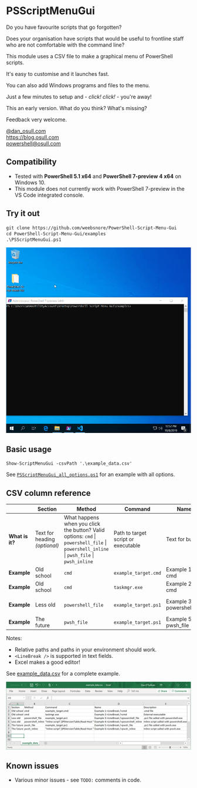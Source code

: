 PSScriptMenuGui
==

Do you have favourite scripts that go forgotten?

Does your organisation have scripts that would be useful to frontline staff who are not comfortable with the command line?

This module uses a CSV file to make a graphical menu of PowerShell scripts.

It's easy to customise and it launches fast.

You can also add Windows programs and files to the menu.

Just a few minutes to setup and - *click! click!* - you're away!

This an early version. What do you think? What's missing?

Feedback very welcome.

[@dan_osull.com](https://twitter.com/dan_osull_com/)  
https://blog.osull.com  
powershell@osull.com

Compatibility
--
- Tested with **PowerShell 5.1 x64** and **PowerShell 7-preview 4 x64** on Windows 10.
- This module does not currently work with PowerShell 7-preview in the VS Code integrated console.

Try it out
--
    git clone https://github.com/weebsnore/PowerShell-Script-Menu-Gui
    cd PowerShell-Script-Menu-Gui/examples
    .\PSScriptMenuGui.ps1

![](demo.gif)

Basic usage
--

    Show-ScriptMenuGui -csvPath '.\example_data.csv'

See [`PSScriptMenuGui_all_options.ps1`](examples/PSScriptMenuGui_all_options.ps1) for an example with all options.

CSV column reference
--

| |Section	| Method | Command | Name | Description
---|---|---|---|---|---
**What is it?** | Text for heading *(optional)* | What happens when you click the button? Valid options: `cmd` \| `powershell_file` \| `powershell_inline` \| `pwsh_file` \| `pwsh_inline` | Path to target script or executable | Text for button | Text for description *(optional)*
**Example** | Old school | `cmd` | `example_target.cmd` | Example 1: cmd | .cmd file
**Example** | Old school | `cmd` | `taskmgr.exe` | Example 2: cmd | External executable
**Example** | Less old | `powershell_file` | `example_target.ps1` | Example 3: powershell_file | .ps1 file called with powershell.exe
**Example** | The future | `pwsh_file` | `example_target.ps1` | Example 5: pwsh_file | .ps1 file called with pwsh.exe

Notes:
- Relative paths and paths in your environment should work.
- `<LineBreak />` is supported in text fields.
- Excel makes a good editor!

See [example_data.csv](examples/example_data.csv) for a complete example.

![](excel.png)

Known issues
--
- Various minor issues - see `TODO:` comments in code.
